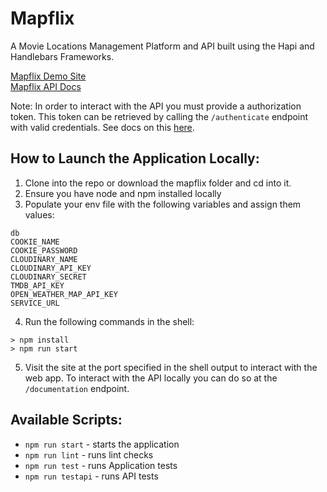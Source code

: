 # Mapflix

A Movie Locations Management Platform and API built
using the Hapi and Handlebars Frameworks.

[Mapflix Demo Site](https://mapflix-prod.onrender.com/)\
[Mapflix API Docs](https://mapflix-prod.onrender.com/documentation) 

Note: In order to interact with the API you must provide a authorization token. This 
token can be retrieved by calling the `/authenticate` endpoint with valid credentials. See 
docs on this [here](https://mapflix-prod.onrender.com/documentation#/api/postApiUsersAuthenticate).

## How to Launch the Application Locally:

1. Clone into the repo or download the mapflix folder and cd into it.
2. Ensure you have node and npm installed locally
3. Populate your env file with the following variables and assign them values:
```
db
COOKIE_NAME
COOKIE_PASSWORD
CLOUDINARY_NAME
CLOUDINARY_API_KEY
CLOUDINARY_SECRET
TMDB_API_KEY
OPEN_WEATHER_MAP_API_KEY
SERVICE_URL
```
4. Run the following commands in the shell:

```
> npm install
> npm run start
````

5. Visit the site at the port specified in the shell output to interact with the web app. To 
interact with the API locally you can do so at the `/documentation` endpoint.


## Available Scripts:

- `npm run start` - starts the application
- `npm run lint` - runs lint checks
- `npm run test` - runs Application tests
- `npm run testapi` - runs API tests